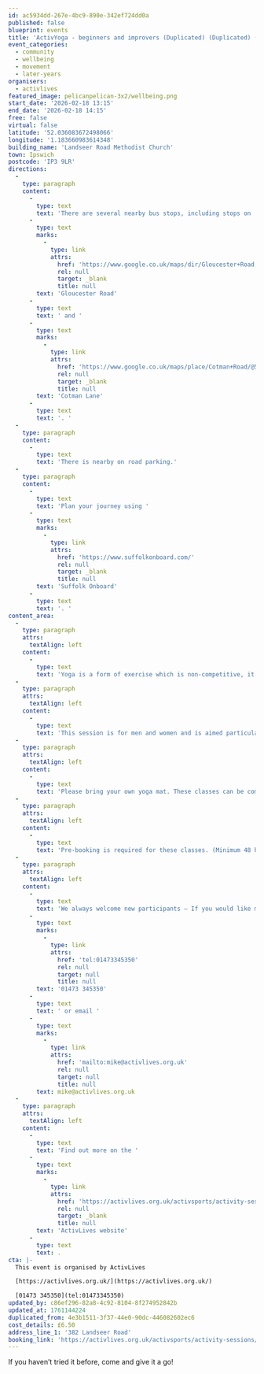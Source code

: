 ```yaml
---
id: ac5934dd-267e-4bc9-890e-342ef724dd0a
published: false
blueprint: events
title: 'ActivYoga - beginners and improvers (Duplicated) (Duplicated) (Duplicated)'
event_categories:
  - community
  - wellbeing
  - movement
  - later-years
organisers:
  - activlives
featured_image: pelicanpelican-3x2/wellbeing.png
start_date: '2026-02-18 13:15'
end_date: '2026-02-18 14:15'
free: false
virtual: false
latitude: '52.036083672498066'
longitude: '1.183660983614348'
building_name: 'Landseer Road Methodist Church'
town: Ipswich
postcode: 'IP3 9LR'
directions:
  -
    type: paragraph
    content:
      -
        type: text
        text: 'There are several nearby bus stops, including stops on '
      -
        type: text
        marks:
          -
            type: link
            attrs:
              href: 'https://www.google.co.uk/maps/dir/Gloucester+Road,+Ipswich+IP3+9LS/Landseer+Road+Methodist+Church/@52.0362431,1.1816168,17z/data=!3m1!4b1!4m14!4m13!1m5!1m1!1s0x47d99feaac5c7027:0x7f30c6350b20851c!2m2!1d1.184874!2d52.036594!1m5!1m1!1s0x47d99feac1364ed5:0x137adf566a824401!2m2!1d1.183596!2d52.0359465!3e2?entry=ttu&g_ep=EgoyMDI1MDUxNS4wIKXMDSoJLDEwMjExNDUzSAFQAw%3D%3D'
              rel: null
              target: _blank
              title: null
        text: 'Gloucester Road'
      -
        type: text
        text: ' and '
      -
        type: text
        marks:
          -
            type: link
            attrs:
              href: 'https://www.google.co.uk/maps/place/Cotman+Road/@52.0357347,1.1811572,18z/data=!4m23!1m16!4m15!1m6!1m2!1s0x47d99feac1364ed5:0x137adf566a824401!2sLandseer+Road+Methodist+Church!2m2!1d1.183596!2d52.0359465!1m6!1m2!1s0x47d99feb18d504d7:0xba3c4c99e783cda6!2sCotman+Road,+Ipswich+IP3+0RG!2m2!1d1.181868!2d52.035336!3e2!3m5!1s0x47d99feb18d504d7:0xba3c4c99e783cda6!8m2!3d52.035336!4d1.181868!16s%2Fg%2F1q67rd9sc?entry=ttu&g_ep=EgoyMDI1MDUxNS4wIKXMDSoJLDEwMjExNDUzSAFQAw%3D%3D'
              rel: null
              target: _blank
              title: null
        text: 'Cotman Lane'
      -
        type: text
        text: '. '
  -
    type: paragraph
    content:
      -
        type: text
        text: 'There is nearby on road parking.'
  -
    type: paragraph
    content:
      -
        type: text
        text: 'Plan your journey using '
      -
        type: text
        marks:
          -
            type: link
            attrs:
              href: 'https://www.suffolkonboard.com/'
              rel: null
              target: _blank
              title: null
        text: 'Suffolk Onboard'
      -
        type: text
        text: '. '
content_area:
  -
    type: paragraph
    attrs:
      textAlign: left
    content:
      -
        type: text
        text: 'Yoga is a form of exercise which is non-competitive, it is designed to develop a feeling of total well-being.'
  -
    type: paragraph
    attrs:
      textAlign: left
    content:
      -
        type: text
        text: 'This session is for men and women and is aimed particularly at people new to yoga. '
  -
    type: paragraph
    attrs:
      textAlign: left
    content:
      -
        type: text
        text: 'Please bring your own yoga mat. These classes can be completed sitting in a chair. '
  -
    type: paragraph
    attrs:
      textAlign: left
    content:
      -
        type: text
        text: 'Pre-booking is required for these classes. (Minimum 48 hours notice is required for cancellations).'
  -
    type: paragraph
    attrs:
      textAlign: left
    content:
      -
        type: text
        text: 'We always welcome new participants – If you would like more information, please call on '
      -
        type: text
        marks:
          -
            type: link
            attrs:
              href: 'tel:01473345350'
              rel: null
              target: null
              title: null
        text: '01473 345350'
      -
        type: text
        text: ' or email '
      -
        type: text
        marks:
          -
            type: link
            attrs:
              href: 'mailto:mike@activlives.org.uk'
              rel: null
              target: null
              title: null
        text: mike@activlives.org.uk
  -
    type: paragraph
    attrs:
      textAlign: left
    content:
      -
        type: text
        text: 'Find out more on the '
      -
        type: text
        marks:
          -
            type: link
            attrs:
              href: 'https://activlives.org.uk/activsports/activity-sessions/activyoga-for-beginners-and-improvers/'
              rel: null
              target: _blank
              title: null
        text: 'ActivLives website'
      -
        type: text
        text: .
cta: |-
  This event is organised by ActivLives

  [https://activlives.org.uk/](https://activlives.org.uk/) 

  [01473 345350](tel:01473345350)
updated_by: c86ef296-82a8-4c92-8104-8f274952842b
updated_at: 1761144224
duplicated_from: 4e3b1511-3f37-44e0-90dc-446082602ec6
cost_details: £6.50
address_line_1: '382 Landseer Road'
booking_link: 'https://activlives.org.uk/activsports/activity-sessions/activyoga-for-beginners-and-improvers/'
---
```

If you haven’t tried it before, come and give it a go!